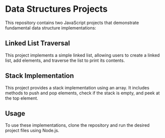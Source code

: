 # Data Structures Projects

This repository contains two JavaScript projects that demonstrate fundamental data structure implementations:

## Linked List Traversal

This project implements a simple linked list, allowing users to create a linked list, add elements, and traverse the list to print its contents.

## Stack Implementation

This project provides a stack implementation using an array. It includes methods to push and pop elements, check if the stack is empty, and peek at the top element.

## Usage

To use these implementations, clone the repository and run the desired project files using Node.js.

